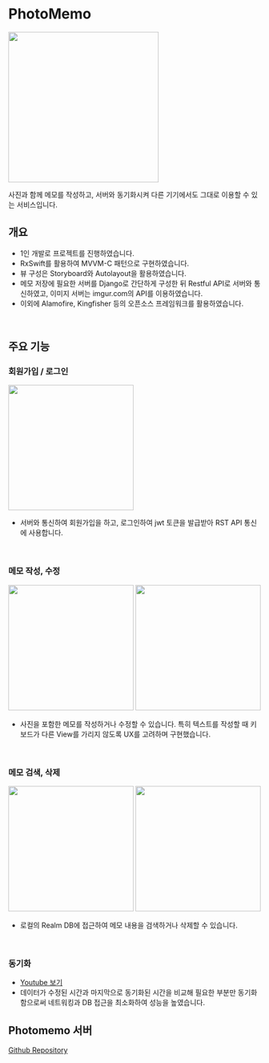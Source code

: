 # PhotoMemo

<img src="https://user-images.githubusercontent.com/53948757/111024719-998fec00-8423-11eb-89b0-961af0843dd3.jpg" width="300">

사진과 함께 메모를 작성하고, 서버와 동기화시켜 다른 기기에서도 그대로 이용할 수 있는 서비스입니다.

## 개요

- 1인 개발로 프로젝트를 진행하였습니다.
- RxSwift를 활용하여 MVVM-C 패턴으로 구현하였습니다.
- 뷰 구성은 Storyboard와 Autolayout을 활용하였습니다.
- 메모 저장에 필요한 서버를 Django로 간단하게 구성한 뒤 Restful API로 서버와 통신하였고, 이미지 서버는 imgur.com의 API를 이용하였습니다.
- 이외에 Alamofire, Kingfisher 등의 오픈소스 프레임워크를 활용하였습니다.

<br>

## 주요 기능

### 회원가입 / 로그인

<img src="https://user-images.githubusercontent.com/53948757/111023620-66e2f500-841d-11eb-86bc-4145b9ebb064.gif" width="250">

- 서버와 통신하여 회원가입을 하고, 로그인하여 jwt 토큰을 발급받아 RST API 통신에 사용합니다.

<br>

### 메모 작성, 수정

<img src="https://user-images.githubusercontent.com/53948757/111023626-6e0a0300-841d-11eb-9925-8dac5c5f08b6.gif" width="250"> <img src="https://user-images.githubusercontent.com/53948757/111023632-72362080-841d-11eb-83cd-fce2b64792f3.gif" width="250">

- 사진을 포함한 메모를 작성하거나 수정할 수 있습니다. 특히 텍스트를 작성할 때 키보드가 다른 View를 가리지 않도록 UX를 고려하며 구현했습니다.  

<br>
  
### 메모 검색, 삭제

<img src="https://user-images.githubusercontent.com/53948757/111023652-9b56b100-841d-11eb-9da8-c3ceed0d55ac.gif" width="250"> <img src="https://user-images.githubusercontent.com/53948757/111023630-7104f380-841d-11eb-8057-94a73f91cd2e.gif" width="250">

- 로컬의 Realm DB에 접근하여 메모 내용을 검색하거나 삭제할 수 있습니다.

<br>

### 동기화

- [Youtube 보기](https://www.youtube.com/watch?v=lX9TYKN20Uk)
- 데이터가 수정된 시간과 마지막으로 동기화된 시간을 비교해 필요한 부분만 동기화함으로써 네트워킹과 DB 접근을 최소화하여 성능을 높였습니다.

## Photomemo 서버
[Github Repository](https://github.com/nrurnru/PhotoMemoAPIServer)
